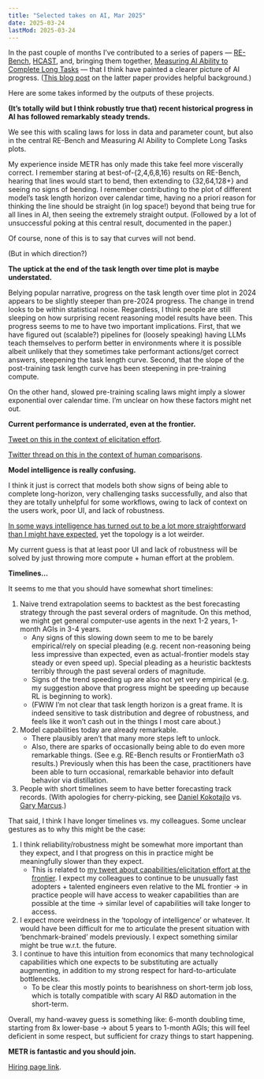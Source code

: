```yaml
---
title: "Selected takes on AI, Mar 2025"
date: 2025-03-24
lastMod: 2025-03-24
---
```


In the past couple of months I’ve contributed to a series of papers — [RE-Bench](https://arxiv.org/abs/2411.15114), [HCAST](https://arxiv.org/abs/2503.17354), and, bringing them together, [Measuring AI Ability to Complete Long Tasks](https://arxiv.org/abs/2503.14499) — that I think have painted a clearer picture of AI progress. ([This blog post]([https://metr.org/blog/2025-03-19-measuring-ai-ability-to-complete-long-tasks/) on the latter paper provides helpful background.)

Here are some takes informed by the outputs of these projects.

**(It’s totally wild but I think robustly true that) recent historical progress in AI has followed remarkably steady trends.**

We see this with scaling laws for loss in data and parameter count, but also in the central RE-Bench and Measuring AI Ability to Complete Long Tasks plots.

My experience inside METR has only made this take feel more viscerally correct. I remember staring at best-of-{2,4,6,8,16} results on RE-Bench, hearing that lines would start to bend, then extending to {32,64,128+} and seeing no signs of bending. I remember contributing to the plot of different model’s task length horizon over calendar time, having no a priori reason for thinking the line should be straight (in log space!) beyond that being true for all lines in AI, then seeing the extremely straight output. (Followed by a lot of unsuccessful poking at this central result, documented in the paper.)

Of course, none of this is to say that curves will not bend. 

(But in which direction?)

**The uptick at the end of the task length over time plot is maybe understated.**

Belying popular narrative, progress on the task length over time plot in 2024 appears to be slightly steeper than pre-2024 progress. The change in trend looks to be within statistical noise. Regardless, I think people are still sleeping on how surprising recent reasoning model results have been. This progress seems to me to have two important implications. First, that we have figured out (scalable?) pipelines for (loosely speaking) having LLMs teach themselves to perform better in environments where it is possible albeit unlikely that they sometimes take performant actions/get correct answers, steepening the task length curve. Second, that the slope of the post-training task length curve has been steepening in pre-training compute.

On the other hand, slowed pre-training scaling laws might imply a slower exponential over calendar time. I’m unclear on how these factors might net out.

**Current performance is underrated, even at the frontier.**

[Tweet on this in the context of elicitation effort](https://x.com/joel_bkr/status/1890539509613277269).

[Twitter thread on this in the context of human comparisons](https://x.com/joel_bkr/status/1860069848749080620).

**Model intelligence is really confusing.**

I think it just is correct that models both show signs of being able to complete long-horizon, very challenging tasks successfully, and also that they are totally unhelpful for some workflows, owing to lack of context on the users work, poor UI, and lack of robustness. 

[In some ways intelligence has turned out to be a lot more straightforward than I might have expected](https://www.youtube.com/watch?v=IMkqAUsVAfc), yet the topology is a lot weirder.

My current guess is that at least poor UI and lack of robustness will be solved by just throwing more compute + human effort at the problem.

**Timelines…**

It seems to me that you should have somewhat short timelines:

1. Naive trend extrapolation seems to backtest as the best forecasting strategy through the past several orders of magnitude. On this method, we might get general computer-use agents in the next 1-2 years, 1-month AGIs in 3-4 years.
    - Any signs of this slowing down seem to me to be barely empirical/rely on special pleading (e.g. recent non-reasoning being less impressive than expected, even as actual-frontier models stay steady or even speed up). Special pleading as a heuristic backtests terribly through the past several orders of magnitude.
    - Signs of the trend speeding up are also not yet very empirical (e.g. my suggestion above that progress might be speeding up because RL is beginning to work).
    - (FWIW I’m not clear that task length horizon is a great frame. It is indeed sensitive to task distribution and degree of robustness, and feels like it won’t cash out in the things I most care about.)
2. Model capabilities today are already remarkable. 
    - There plausibly aren’t that many more steps left to unlock.
    - Also, there are sparks of occasionally being able to do even more remarkable things. (See e.g. RE-Bench results or FrontierMath o3 results.) Previously when this has been the case, practitioners have been able to turn occasional, remarkable behavior into default behavior via distillation.
3. People with short timelines seem to have better forecasting track records. (With apologies for cherry-picking, see [Daniel Kokotajlo](https://www.lesswrong.com/posts/6Xgy6CAf2jqHhynHL/what-2026-looks-like) vs. [Gary Marcus](https://benjamintodd.substack.com/p/gary-marcus-says-ai-cant-do-things).)

That said, I think I have longer timelines vs. my colleagues. Some unclear gestures as to why this might be the case:

1. I think reliability/robustness might be somewhat more important than they expect, and I that progress on this in practice might be meaningfully slower than they expect.
    - This is related to [my tweet about capabilities/elicitation effort at the frontier](https://x.com/joel_bkr/status/1890539509613277269). I expect my colleagues to continue to be unusually fast adopters + talented engineers even relative to the ML frontier -> in practice people will have access to weaker capabilities than are possible at the time -> similar level of capabilities will take longer to access.
2. I expect more weirdness in the ‘topology of intelligence’ or whatever. It would have been difficult for me to articulate the present situation with ‘benchmark-brained’ models previously. I expect something similar might be true w.r.t. the future.
3. I continue to have this intuition from economics that many technological capabilities which one expects to be substituting are actually augmenting, in addition to my strong respect for hard-to-articulate bottlenecks.
    - To be clear this mostly points to bearishness on short-term job loss, which is totally compatible with scary AI R&D automation in the short-term.

Overall, my hand-wavey guess is something like: 6-month doubling time, starting from 8x lower-base -> about 5 years to 1-month AGIs; this will feel deficient in some respect, but sufficient for crazy things to start happening.

**METR is fantastic and you should join.**

[Hiring page link](https://hiring.metr.org/).